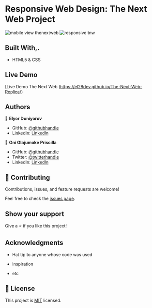 # Responsive Web Design: The Next Web Project

> 
![mobile view thenextweb ](https://user-images.githubusercontent.com/69638013/105520188-ab35fc80-5cda-11eb-9baa-33a4327c7702.png)
![responsive tnw](https://user-images.githubusercontent.com/69638013/105453078-c58ebc80-5c7f-11eb-9aaf-09147e8ccf05.png)

## Built With,.

- HTML5 & CSS

## Live Demo

[Live Demo The Next Web (https://el28dev.github.io/The-Next-Web-Replica/)

## Authors

👤 **Elyor Doniyorov**

- GitHub: [@githubhandle](https://github.com/EL28DEV)
- LinkedIn: [LinkedIn](https://www.linkedin.com/in/elyor-doniyorov-a24631135/)

👤 **Oni Olajumoke Priscilla**

- GitHub: [@githubhandle](https://github.com/prolajumokeoni)
- Twitter: [@twitterhandle](https://twitter.com/prolajumokeoni)
- LinkedIn: [LinkedIn](https://www.linkedin.com/in/olajumoke-priscilla-oni-44a48b162/)

## 🤝 Contributing

Contributions, issues, and feature requests are welcome!

Feel free to check the [issues page](https://github.com/EL28DEV/The-Next-Web-Replica/blob/main/.github/ISSUE_TEMPLATE/custom.md).

## Show your support

Give a ⭐️ if you like this project!

## Acknowledgments

- Hat tip to anyone whose code was used

- Inspiration
- etc

## 📝 License

This project is [MIT](https://github.com/EL28DEV/The-Next-Web-Replica/blob/main/LICENSE) licensed.
